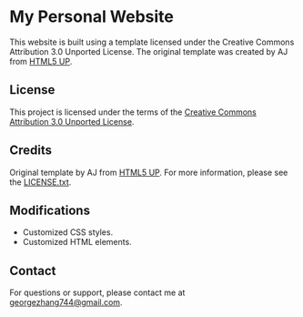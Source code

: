 # My Personal Website

This website is built using a template licensed under the Creative Commons Attribution 3.0 Unported License. The original template was created by AJ from [HTML5 UP](http://html5up.net).

## License

This project is licensed under the terms of the [Creative Commons Attribution 3.0 Unported License](LICENSE.txt).

## Credits

Original template by AJ from [HTML5 UP](http://html5up.net). For more information, please see the [LICENSE.txt](LICENSE.txt).

## Modifications

- Customized CSS styles.
- Customized HTML elements.

## Contact

For questions or support, please contact me at georgezhang744@gmail.com.
